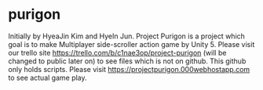 # purigon
Initially by HyeaJin Kim and HyeIn Jun.
Project Purigon is a project which goal is to make Multiplayer side-scroller action game by Unity 5.
Please visit our trello site https://trello.com/b/c1nae3op/project-purigon (will be changed to public later on) to see files which is not on github. This github only holds scripts. 
Please visit https://projectpurigon.000webhostapp.com to see actual game play.
